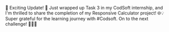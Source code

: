 🎉 Exciting Update! 🚀 Just wrapped up Task 3 in my CodSoft internship, and I'm thrilled to share the completion of my Responsive Calculator project! 🌐💡 Super grateful for the learning journey with #Codsoft. On to the next challenge! 🚀👩‍💻
